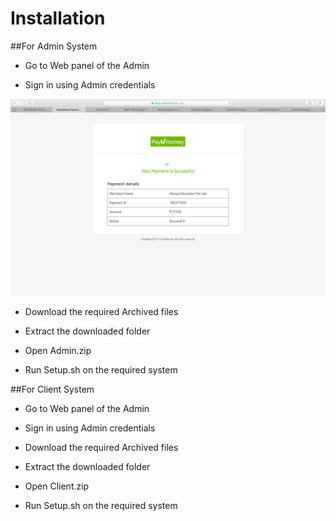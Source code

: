 # Installation
##For Admin System

* Go to Web panel of the Admin

* Sign in using Admin credentials

![](https://github.com/varshniamrita/Secure-Copier/blob/master/Screen%20Shot%202018-03-20%20at%206.13.03%20PM.png)

* Download the required Archived files

* Extract the downloaded folder

* Open Admin.zip

* Run Setup.sh on the required system

##For Client System

* Go to Web panel of the Admin

* Sign in using Admin credentials

* Download the required Archived files

* Extract the downloaded folder

* Open Client.zip

* Run Setup.sh on the required system
